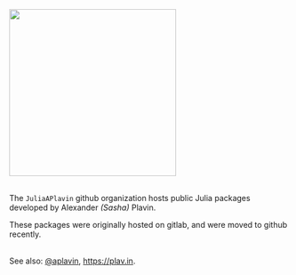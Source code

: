 <!-- <img src="https://github.com/JuliaAPlavin/.github/assets/687995/202d85d3-f843-4c9d-8172-758aee72a1c0" width="300"> -->
<img src="https://github.com/JuliaAPlavin/.github/assets/687995/3eebafff-b198-4294-a7a1-3735ea1fc11a" width="300">
<br><br>

The `JuliaAPlavin` github organization hosts public Julia packages developed by Alexander _(Sasha)_ Plavin.

These packages were originally hosted on gitlab, and were moved to github recently.
<br><br>

See also: [@aplavin](https://github.com/aplavin), https://plav.in.
